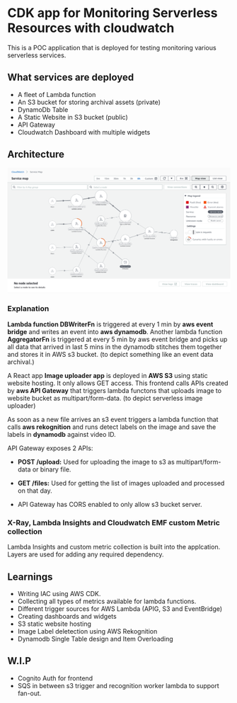# CDK app for Monitoring Serverless Resources with cloudwatch

This is a POC application that is deployed for testing monitoring various serverless services.

## What services are deployed

- A fleet of Lambda function
- An S3 bucket for storing archival assets (private)
- DynamoDb Table
- A Static Website in S3 bucket (public)
- API Gateway
- Cloudwatch Dashboard with multiple widgets

## Architecture

![Service Map of Architecture](./docs/images/service-map.png)

### Explanation

**Lambda function DBWriterFn** is triggered at every 1 min by **aws event bridge** and writes an event into **aws dynamodb**. Another lambda function **AggregatorFn** is triggered at every 5 min by aws event bridge and picks up all data that arrived in last 5 mins in the dynamodb stitches them together and stores it in AWS s3 bucket. (to depict something like an event data archival.)

A React app **Image uploader app** is deployed in **AWS S3** using static website hosting. It only allows GET access. This frontend calls APIs created by **aws API Gateway** that triggers lambda functons that uploads image to website bucket as multipart/form-data. (to depict serverless image uploader)

As soon as a new file arrives an s3 event triggers a lambda function that calls **aws rekognition** and runs detect labels on the image and save the labels in **dynamodb** against video ID.

API Gateway exposes 2 APIs:

- **POST /upload:** Used for uploading the image to s3 as multipart/form-data or binary file.
- **GET /files:** Used for getting the list of images uploaded and processed on that day.

- API Gateway has CORS enabled to only allow s3 bucket server.

### X-Ray, Lambda Insights and Cloudwatch EMF custom Metric collection

Lambda Insights and custom metric collection is built into the applcation. Layers are used for adding any required dependency.

## Learnings

- Writing IAC using AWS CDK.
- Collecting all types of metrics available for lambda functions.
- Different trigger sources for AWS Lambda (APIG, S3 and EventBridge)
- Creating dashboards and widgets
- S3 static website hosting
- Image Label deletection using AWS Rekognition
- Dynamodb Single Table design and Item Overloading

## W.I.P

- Cognito Auth for frontend
- SQS in between s3 trigger and recognition worker lambda to support fan-out.
